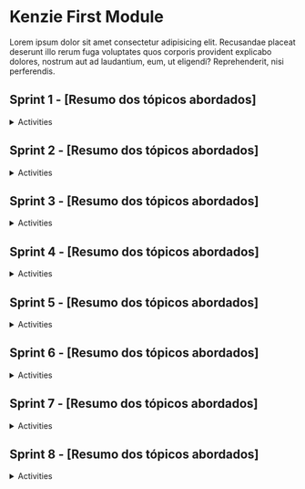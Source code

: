 # Kenzie First Module

<p>
  Lorem ipsum dolor sit amet consectetur adipisicing elit. Recusandae placeat
  deserunt illo rerum fuga voluptates quos corporis provident explicabo dolores,
  nostrum aut ad laudantium, eum, ut eligendi? Reprehenderit, nisi perferendis.
</p>

## Sprint 1 - [Resumo dos tópicos abordados]

<details>
  <summary>Activities</summary>

### Atividade S1_06 - Meu Website

Objetivo do exercício: Lorem ipsum dolor sit amet consectetur adipisicing elit.

<a href="./src/S1_06/index.html"> <img src="./src/assets/images/code_button.png"> </a> &nbsp; &nbsp;
<a href="https://luhmaria.github.io/Kenzie_M1/src/S1_06/index.html"> <img src="./src/assets/images/project_button.png"> </a> &nbsp; &nbsp;

---

### Atividade S1_12 - Página de Perfil

Objetivo do exercício: Lorem ipsum dolor sit amet consectetur adipisicing elit.

<a href="./src/S1_12/index.html"> <img src="./src/assets/images/code_button.png"> </a> &nbsp; &nbsp;
<a href="https://luhmaria.github.io/Kenzie_M1/src/S1_12/index.html"> <img src="./src/assets/images/project_button.png"> </a> &nbsp; &nbsp;

---

### Atividade S1_26 - Blog da Kenzie

Objetivo do exercício: Lorem ipsum dolor sit amet consectetur adipisicing elit.

<a href="./src/S1_26/index.html"> <img src="./src/assets/images/code_button.png"> </a> &nbsp; &nbsp;
<a href="https://luhmaria.github.io/Kenzie_M1/src/S1_26/index.html"> <img src="./src/assets/images/project_button.png"> </a> &nbsp; &nbsp;

</details>

## Sprint 2 - [Resumo dos tópicos abordados]

<details>
  <summary>Activities</summary>

### Atividade S2_07 - CSS Seletores

Objetivo do exercício: Lorem ipsum dolor sit amet consectetur adipisicing elit.

<a href="./src/S2_07/index.html"> <img src="./src/assets/images/code_button.png"> </a> &nbsp; &nbsp;
<a href="https://luhmaria.github.io/Kenzie_M1/src/S2_07/index.html"> <img src="./src/assets/images/project_button.png"> </a> &nbsp; &nbsp;

---

### Atividade S2_11 - Margin e Padding

Objetivo do exercício: Lorem ipsum dolor sit amet consectetur adipisicing elit.

<a href="./src/S2_11/index.html"> <img src="./src/assets/images/code_button.png"> </a> &nbsp; &nbsp;
<a href="https://luhmaria.github.io/Kenzie_M1/src/S2_11/index.html"> <img src="./src/assets/images/project_button.png"> </a> &nbsp; &nbsp;

---

### Atividade S2_13 - Utilizando Pseudo Classes

Objetivo do exercício: Lorem ipsum dolor sit amet consectetur adipisicing elit.

<a href="./src/S2_13/index.html"> <img src="./src/assets/images/code_button.png"> </a> &nbsp; &nbsp;
<a href="https://luhmaria.github.io/Kenzie_M1/src/S2_13/index.html"> <img src="./src/assets/images/project_button.png"> </a> &nbsp; &nbsp;

---

### Atividade S2_14 - Blog Kenzie Academy Brasil

Objetivo do exercício: Lorem ipsum dolor sit amet consectetur adipisicing elit.

<a href="./src/S2_14/index.html"> <img src="./src/assets/images/code_button.png"> </a> &nbsp; &nbsp;
<a href="https://luhmaria.github.io/Kenzie_M1/src/S2_14/index.html"> <img src="./src/assets/images/project_button.png"> </a> &nbsp; &nbsp;

---

### Atividade S2_20 - Flexbox Menu

Objetivo do exercício: Lorem ipsum dolor sit amet consectetur adipisicing elit.

<a href="./src/S2_20/index.html"> <img src="./src/assets/images/code_button.png"> </a> &nbsp; &nbsp;
<a href="https://luhmaria.github.io/Kenzie_M1/src/S2_20/index.html"> <img src="./src/assets/images/project_button.png"> </a> &nbsp; &nbsp;

---

### Atividade S2_21 - Página Blog

Objetivo do exercício: Lorem ipsum dolor sit amet consectetur adipisicing elit.

<a href="./src/S1_06/index.html"> <img src="./src/assets/images/code_button.png"> </a> &nbsp; &nbsp;
<a href="https://luhmaria.github.io/Kenzie_M1/src/S2_21/index.html"> <img src="./src/assets/images/project_button.png"> </a> &nbsp; &nbsp;

---

### Atividade S2_23 - KenzieFlix

Objetivo do exercício: Lorem ipsum dolor sit amet consectetur adipisicing elit.

<a href="./src/S2_23/index.html"> <img src="./src/assets/images/code_button.png"> </a> &nbsp; &nbsp;
<a href="https://luhmaria.github.io/Kenzie_M1/src/S2_23/index.html"> <img src="./src/assets/images/project_button.png"> </a> &nbsp; &nbsp;

---

### Atividade S2_24 - Tech Shop

Objetivo do exercício: Lorem ipsum dolor sit amet consectetur adipisicing elit.

<a href="./src/S2_24/index.html"> <img src="./src/assets/images/code_button.png"> </a> &nbsp; &nbsp;
<a href="https://luhmaria.github.io/Kenzie_M1/src/S2_24/index.html"> <img src="./src/assets/images/project_button.png"> </a> &nbsp; &nbsp;

</details>

## Sprint 3 - [Resumo dos tópicos abordados]

<details>
  <summary>Activities</summary>

### Atividade S3_14 - Praticando com Variáveis

Objetivo do exercício: Lorem ipsum dolor sit amet consectetur adipisicing elit.

<a href="./src/S3_14/index.html"> <img src="./src/assets/images/code_button.png"> </a> &nbsp; &nbsp;
<a href="https://luhmaria.github.io/Kenzie_M1/src/S3_14/index.html"> <img src="./src/assets/images/project_button.png"> </a> &nbsp; &nbsp;

---

### Atividade S3_19 - Desafio Portaria

Objetivo do exercício: Lorem ipsum dolor sit amet consectetur adipisicing elit.

<a href="./src/S3_19/index.html"> <img src="./src/assets/images/code_button.png"> </a> &nbsp; &nbsp;
<a href="https://luhmaria.github.io/Kenzie_M1/src/S3_19/index.html"> <img src="./src/assets/images/project_button.png"> </a> &nbsp; &nbsp;

---

### Atividade S3_26 - Aprovado ou Reprovado

Objetivo do exercício: Lorem ipsum dolor sit amet consectetur adipisicing elit.

<a href="./src/S3_26/index.html"> <img src="./src/assets/images/code_button.png"> </a> &nbsp; &nbsp;
<a href="https://luhmaria.github.io/Kenzie_M1/src/S3_26/index.html"> <img src="./src/assets/images/project_button.png"> </a> &nbsp; &nbsp;

---

### Atividade S3_27 - Javascript: Primeiros Passos

Objetivo do exercício: Lorem ipsum dolor sit amet consectetur adipisicing elit.

<a href="./src/S3_27/index.html"> <img src="./src/assets/images/code_button.png"> </a> &nbsp; &nbsp;
<a href="https://luhmaria.github.io/Kenzie_M1/src/S3_27/index.html"> <img src="./src/assets/images/project_button.png"> </a> &nbsp; &nbsp;

---

### Atividade S3_32 - Trabalhando com Funções

Objetivo do exercício: Lorem ipsum dolor sit amet consectetur adipisicing elit.

<a href="./src/S3_32/index.html"> <img src="./src/assets/images/code_button.png"> </a> &nbsp; &nbsp;
<a href="https://luhmaria.github.io/Kenzie_M1/src/S3_32/index.html"> <img src="./src/assets/images/project_button.png"> </a> &nbsp; &nbsp;

</details>

## Sprint 4 - [Resumo dos tópicos abordados]

<details>
  <summary>Activities</summary>

### Atividade S4_10 - Katas 01

Objetivo do exercício: Lorem ipsum dolor sit amet consectetur adipisicing elit.

<a href="./src/S4_10/index.html"> <img src="./src/assets/images/code_button.png"> </a> &nbsp; &nbsp;
<a href="https://luhmaria.github.io/Kenzie_M1/src/S4_10/index.html"> <img src="./src/assets/images/project_button.png"> </a> &nbsp; &nbsp;

---

### Atividade S4_19 - SnapCrackle

Objetivo do exercício: Lorem ipsum dolor sit amet consectetur adipisicing elit.

<a href="./src/S4_19/index.html"> <img src="./src/assets/images/code_button.png"> </a> &nbsp; &nbsp;
<a href="https://luhmaria.github.io/Kenzie_M1/src/S4_19/index.html"> <img src="./src/assets/images/project_button.png"> </a> &nbsp; &nbsp;

</details>

## Sprint 5 - [Resumo dos tópicos abordados]

<details>
  <summary>Activities</summary>

### Atividade S5_07 - Barbearia Web

Objetivo do exercício: Lorem ipsum dolor sit amet consectetur adipisicing elit.

<a href="./src/S5_07/index.html"> <img src="./src/assets/images/code_button.png"> </a> &nbsp; &nbsp;
<a href="https://luhmaria.github.io/Kenzie_M1/src/S5_07/index.html"> <img src="./src/assets/images/project_button.png"> </a> &nbsp; &nbsp;

---

### Atividade S5_10 - Katas 02

Objetivo do exercício: Lorem ipsum dolor sit amet consectetur adipisicing elit.

<a href="./src/S5_10/index.html"> <img src="./src/assets/images/code_button.png"> </a> &nbsp; &nbsp;
<a href="https://luhmaria.github.io/Kenzie_M1/src/S5_10/index.html"> <img src="./src/assets/images/project_button.png"> </a> &nbsp; &nbsp;

---

### Atividade S5_16 - Lista de Lógica

Objetivo do exercício: Lorem ipsum dolor sit amet consectetur adipisicing elit.

<a href="./src/S5_16/index.html"> <img src="./src/assets/images/code_button.png"> </a> &nbsp; &nbsp;
<a href="https://luhmaria.github.io/Kenzie_M1/src/S5_16/index.html"> <img src="./src/assets/images/project_button.png"> </a> &nbsp; &nbsp;

---

### Atividade S5_19 - Katas 03

Objetivo do exercício: Lorem ipsum dolor sit amet consectetur adipisicing elit.

<a href="./src/S5_19/index.html"> <img src="./src/assets/images/code_button.png"> </a> &nbsp; &nbsp;
<a href="https://luhmaria.github.io/Kenzie_M1/src/S5_19/index.html"> <img src="./src/assets/images/project_button.png"> </a> &nbsp; &nbsp;

</details>

## Sprint 6 - [Resumo dos tópicos abordados]

<details>
  <summary>Activities</summary>

### Atividade S6_07 - Katas 04

Objetivo do exercício: Lorem ipsum dolor sit amet consectetur adipisicing elit.

<a href="./src/S6_07/index.html"> <img src="./src/assets/images/code_button.png"> </a> &nbsp; &nbsp;
<a href="https://luhmaria.github.io/Kenzie_M1/src/S6_07/index.html"> <img src="./src/assets/images/project_button.png"> </a> &nbsp; &nbsp;

---

### Atividade S6_13 - Geek World

Objetivo do exercício: Lorem ipsum dolor sit amet consectetur adipisicing elit.

<a href="./src/S6_13/index.html"> <img src="./src/assets/images/code_button.png"> </a> &nbsp; &nbsp;
<a href="https://luhmaria.github.io/Kenzie_M1/src/S6_13/index.html"> <img src="./src/assets/images/project_button.png"> </a> &nbsp; &nbsp;

</details>

## Sprint 7 - [Resumo dos tópicos abordados]

<details>
  <summary>Activities</summary>

### Atividade S7_06 - My Tasks

Objetivo do exercício: Lorem ipsum dolor sit amet consectetur adipisicing elit.

<a href="./src/S7_06/index.html"> <img src="./src/assets/images/code_button.png"> </a> &nbsp; &nbsp;
<a href="https://luhmaria.github.io/Kenzie_M1/src/S7_06/index.html"> <img src="./src/assets/images/project_button.png"> </a> &nbsp; &nbsp;

---

### Atividade S7_07 - Lâmpada

Objetivo do exercício: Lorem ipsum dolor sit amet consectetur adipisicing elit.

<a href="./src/S7_07/index.html"> <img src="./src/assets/images/code_button.png"> </a> &nbsp; &nbsp;
<a href="https://luhmaria.github.io/Kenzie_M1/src/S7_07/index.html"> <img src="./src/assets/images/project_button.png"> </a> &nbsp; &nbsp;

---

### Atividade S7_10 - Lista de Compras

Objetivo do exercício: Lorem ipsum dolor sit amet consectetur adipisicing elit.

<a href="./src/S7_10/index.html"> <img src="./src/assets/images/code_button.png"> </a> &nbsp; &nbsp;
<a href="https://luhmaria.github.io/Kenzie_M1/src/S7_10/index.html"> <img src="./src/assets/images/project_button.png"> </a> &nbsp; &nbsp;

---

### Atividade S7_13 - Manipulando Atributos

Objetivo do exercício: Lorem ipsum dolor sit amet consectetur adipisicing elit.

<a href="./src/S7_13/index.html"> <img src="./src/assets/images/code_button.png"> </a> &nbsp; &nbsp;
<a href="https://luhmaria.github.io/Kenzie_M1/src/S7_13/index.html"> <img src="./src/assets/images/project_button.png"> </a> &nbsp; &nbsp;

---

### Atividade S7_15 - Carrinho de compras

Objetivo do exercício: Lorem ipsum dolor sit amet consectetur adipisicing elit.

<a href="./src/S7_15/index.html"> <img src="./src/assets/images/code_button.png"> </a> &nbsp; &nbsp;
<a href="https://luhmaria.github.io/Kenzie_M1/src/S7_15/index.html"> <img src="./src/assets/images/project_button.png"> </a> &nbsp; &nbsp;

</details>

## Sprint 8 - [Resumo dos tópicos abordados]

<details>
  <summary>Activities</summary>

### Atividade S8_01 - Tri-Brand

Objetivo do exercício: Lorem ipsum dolor sit amet consectetur adipisicing elit.

<a href="./src/S8_01/index.html"> <img src="./src/assets/images/code_button.png"> </a> &nbsp; &nbsp;
<a href="https://luhmaria.github.io/Kenzie_M1/src/S8_01/index.html"> <img src="./src/assets/images/project_button.png"> </a> &nbsp; &nbsp;

</details>
